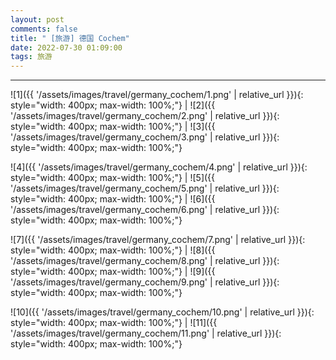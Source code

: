 ```yaml
---
layout: post
comments: false
title: " [旅游] 德国 Cochem"
date: 2022-07-30 01:09:00
tags: 旅游
---
```


<!--more-->

---

![1]({{ '/assets/images/travel/germany_cochem/1.png' | relative_url }}){: style="width: 400px; max-width: 100%;"} | ![2]({{ '/assets/images/travel/germany_cochem/2.png' | relative_url }}){: style="width: 400px; max-width: 100%;"} | ![3]({{ '/assets/images/travel/germany_cochem/3.png' | relative_url }}){: style="width: 400px; max-width: 100%;"}

![4]({{ '/assets/images/travel/germany_cochem/4.png' | relative_url }}){: style="width: 400px; max-width: 100%;"} | ![5]({{ '/assets/images/travel/germany_cochem/5.png' | relative_url }}){: style="width: 400px; max-width: 100%;"} | ![6]({{ '/assets/images/travel/germany_cochem/6.png' | relative_url }}){: style="width: 400px; max-width: 100%;"}

![7]({{ '/assets/images/travel/germany_cochem/7.png' | relative_url }}){: style="width: 400px; max-width: 100%;"} | ![8]({{ '/assets/images/travel/germany_cochem/8.png' | relative_url }}){: style="width: 400px; max-width: 100%;"} | ![9]({{ '/assets/images/travel/germany_cochem/9.png' | relative_url }}){: style="width: 400px; max-width: 100%;"}

![10]({{ '/assets/images/travel/germany_cochem/10.png' | relative_url }}){: style="width: 400px; max-width: 100%;"} | ![11]({{ '/assets/images/travel/germany_cochem/11.png' | relative_url }}){: style="width: 400px; max-width: 100%;"}
